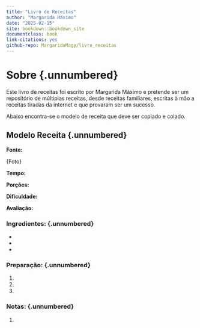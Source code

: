 ```yaml
---
title: "Livro de Receitas"
author: "Margarida Máximo"
date: "2025-02-15"
site: bookdown::bookdown_site
documentclass: book
link-citations: yes
github-repo: MargaridaMagy/livro_receitas
---
```


# Sobre {.unnumbered}

Este livro de receitas foi escrito por Margarida Máximo e pretende ser um repositório de múltiplas receitas, desde receitas familiares, escritas à mão a receitas tiradas da internet e que provaram ser um sucesso.

Abaixo encontra-se o modelo de receita que deve ser copiado e colado.

## Modelo Receita {.unnumbered}

**Fonte:**

{Foto}

**Tempo:**

**Porções:**

**Dificuldade:**

**Avaliação:**

### Ingredientes: {.unnumbered}

-   

-   

-   

### Preparação: {.unnumbered}

1.  

2.  

3.  

### Notas: {.unnumbered}

1.  

